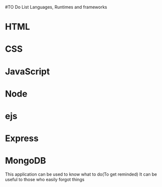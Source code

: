 #TO Do List
Languages, Runtimes and frameworks
# HTML
# CSS
# JavaScript 
# Node
# ejs
# Express
# MongoDB
This application can be used to know what to do(To get reminded)
It can be useful to those who easily forgot things
